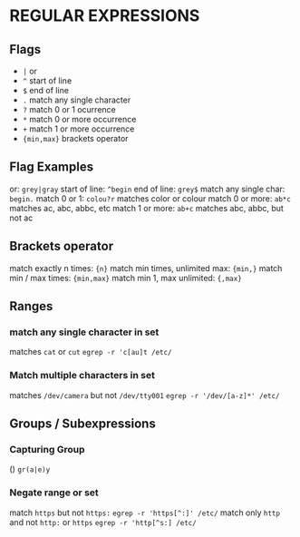 # REGULAR EXPRESSIONS

## Flags
- `|` or
- `^` start of line
- `$` end of line
- `.` match any single character
- `?` match 0 or 1 ocurrence
- `*` match 0 or more occurrence
- `+` match 1 or more occurrence
- `{min,max}` brackets operator

## Flag Examples

or: `grey|gray`
start of line: `^begin`
end of line: `grey$`
match any single char: `begin.`
match 0 or 1: `colou?r` matches color or colour
match 0 or more: `ab*c` matches ac, abc, abbc, etc
match 1 or more: `ab+c` matches abc, abbc, but not ac

## Brackets operator
match exactly n times: `{n}`
match min times, unlimited max: `{min,}`
match min / max times: `{min,max}`
match min 1, max unlimited: `{,max}`

## Ranges

### match any single character in set
matches `cat` or `cut`
`egrep -r 'c[au]t /etc/`

### Match multiple characters in set
matches `/dev/camera` but not `/dev/tty001`
`egrep -r '/dev/[a-z]*' /etc/`

## Groups / Subexpressions

### Capturing Group

()
`gr(a|e)y`

### Negate range or set
match `https` but not `https:`
`egrep -r 'https[^:]' /etc/`
match only `http` and not `http:` or `https`
`egrep -r 'http[^s:] /etc/`